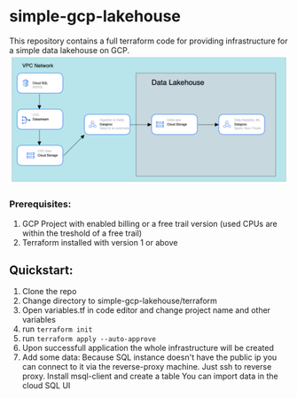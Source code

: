 # simple-gcp-lakehouse
This repository contains a full terraform code for providing infrastructure for a simple data lakehouse on GCP. 
![architecture image](data/simple-gcp-lakehouse.png)
### Prerequisites: 
1. GCP Project with enabled billing or a free trail version (used CPUs are within the treshold of a free trail)
2. Terraform installed with version 1 or above
</b>

## Quickstart:

1. Clone the repo
2. Change directory to simple-gcp-lakehouse/terraform
3. Open variables.tf in code editor and change project name and other variables
4. run `terraform init`
5. run `terraform apply --auto-approve`
6. Upon successfull application the whole infrastructure will be created
7. Add some data:
Because SQL instance doesn't have the public ip you can connect to it via the reverse-proxy machine. Just ssh to reverse proxy. Install msql-client and create a table
You can import data in the cloud SQL UI

